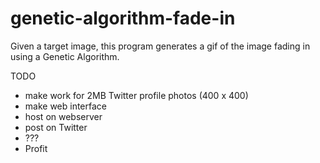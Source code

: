 # genetic-algorithm-fade-in

Given a target image, this program generates a gif of the image fading in using a Genetic Algorithm.

TODO

- make work for 2MB Twitter profile photos (400 x 400)
- make web interface
- host on webserver
- post on Twitter
- ???
- Profit
